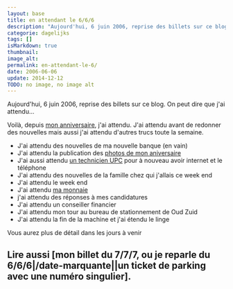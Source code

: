 ```yaml
---
layout: base
title: en attendant le 6/6/6
description: "Aujourd'hui, 6 juin 2006, reprise des billets sur ce blog. On peut dire que j'ai attendu..."
categorie: dagelijks
tags: []
isMarkdown: true
thumbnail: 
image_alt: 
permalink: en-attendant-le-6/
date: 2006-06-06
update: 2014-12-12
TODO: no image, no image alt
---
```


Aujourd'hui, 6 juin 2006, reprise des billets sur ce blog. On peut dire que j'ai attendu...

Voilà, depuis [mon anniversaire](/joyeux), j'ai attendu. J'ai attendu avant de redonner des nouvelles mais aussi j'ai attendu d'autres trucs toute la semaine. 

* J'ai attendu des nouvelles de ma nouvelle banque (en vain)
* J'ai attendu la publication des [photos de mon aniversaire](http://www.ofotheblog.org/home/2006/05/amrterdam_sous_.html)
* J'ai aussi attendu [un technicien UPC](/upc-m-a-lacher) pour à nouveau avoir internet et le téléphone
* J'ai attendu des nouvelles de la famille chez qui j'allais ce week end
* J'ai attendu le week end
* J'ai attendu [ma monnaie](/2006-nouveau-millesime)
* j'ai attendu des réponses à mes candidatures
* J'ai attendu un conseiller financier
* J'ai attendu mon tour au bureau de stationnement de Oud Zuid
* J'ai attendu la fin de la machine et j'ai étendu le linge

Vous aurez plus de détail dans les jours à venir

Lire aussi [mon billet du 7/7/7, ou je reparle du 6/6/6|/date-marquante||un ticket de parking avec une numéro singulier].
---